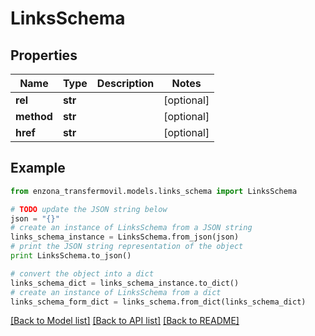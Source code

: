 # LinksSchema


## Properties
Name | Type | Description | Notes
------------ | ------------- | ------------- | -------------
**rel** | **str** |  | [optional] 
**method** | **str** |  | [optional] 
**href** | **str** |  | [optional] 

## Example

```python
from enzona_transfermovil.models.links_schema import LinksSchema

# TODO update the JSON string below
json = "{}"
# create an instance of LinksSchema from a JSON string
links_schema_instance = LinksSchema.from_json(json)
# print the JSON string representation of the object
print LinksSchema.to_json()

# convert the object into a dict
links_schema_dict = links_schema_instance.to_dict()
# create an instance of LinksSchema from a dict
links_schema_form_dict = links_schema.from_dict(links_schema_dict)
```
[[Back to Model list]](../README.md#documentation-for-models) [[Back to API list]](../README.md#documentation-for-api-endpoints) [[Back to README]](../README.md)


